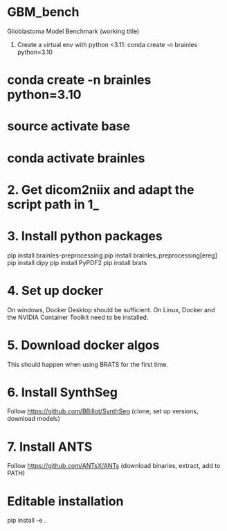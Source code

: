 # GBM_bench
Glioblastoma Model Benchmark (working title)


 1. Create a virtual env with python <3.11: conda create -n brainles python=3.10
# conda create -n brainles python=3.10
# source activate base
# conda activate brainles

# 2. Get dicom2niix and adapt the script path in 1_

# 3. Install python packages
pip install brainles-preprocessing
pip install brainles_preprocessing[ereg]
pip install dipy
pip install PyPDF2
pip install brats

# 4. Set up docker
On windows, Docker Desktop should be sufficient. On Linux, Docker and the NVIDIA Container Toolkit need to be installed.

# 5. Download docker algos
This should happen when using BRATS for the first time.

# 6. Install SynthSeg
Follow https://github.com/BBillot/SynthSeg (clone, set up versions, download models)

# 7. Install ANTS
Follow https://github.com/ANTsX/ANTs (download binaries, extract, add to PATH)




# Editable installation
pip install -e .
